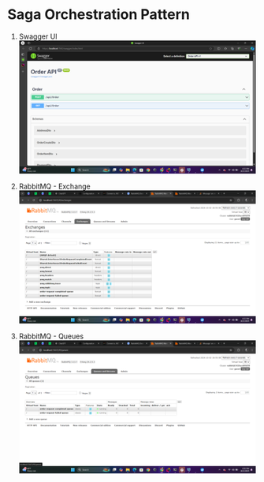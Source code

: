 # Saga Orchestration Pattern

1. Swagger UI
![Swagger UI](swagger.png)

2. RabbitMQ - Exchange
![RabbitMQ Exchange](exchange.png)

1. RabbitMQ - Queues
![RabbitMq Queues](queue.png)
